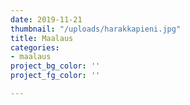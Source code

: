 ```yaml
---
date: 2019-11-21
thumbnail: "/uploads/harakkapieni.jpg"
title: Maalaus
categories:
- maalaus
project_bg_color: ''
project_fg_color: ''

---
```

